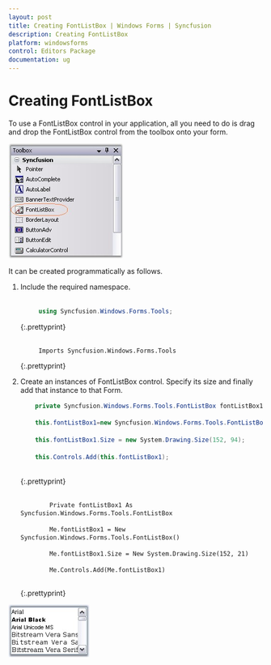 ```yaml
---
layout: post
title: Creating FontListBox | Windows Forms | Syncfusion
description: Creating FontListBox
platform: windowsforms
control: Editors Package
documentation: ug
---
```


# Creating FontListBox

To use a FontListBox control in your application, all you need to do is drag and drop the FontListBox control from the toolbox onto your form.

 ![](Overview_images/Overview_img577.jpeg) 

It can be created programmatically as follows.

1. Include the required namespace.
   
   ~~~ cs
   
		using Syncfusion.Windows.Forms.Tools;
   ~~~
   {:.prettyprint}
   
   
   ~~~vbnet
   
		Imports Syncfusion.Windows.Forms.Tools
   ~~~
   {:.prettyprint}



2. Create an instances of FontListBox control. Specify its size and finally add that instance to that Form.
   
   ~~~ cs
	   private Syncfusion.Windows.Forms.Tools.FontListBox fontListBox1;
	   
	   this.fontListBox1=new Syncfusion.Windows.Forms.Tools.FontListBox();
	   
	   this.fontListBox1.Size = new System.Drawing.Size(152, 94);
	   
	   this.Controls.Add(this.fontListBox1);
	   
   ~~~
   {:.prettyprint}
   
   
   ~~~vbnet
   
		   Private fontListBox1 As Syncfusion.Windows.Forms.Tools.FontListBox
		   
		   Me.fontListBox1 = New Syncfusion.Windows.Forms.Tools.FontListBox()
		   
		   Me.fontListBox1.Size = New System.Drawing.Size(152, 21)
		   
		   Me.Controls.Add(Me.fontListBox1)
		   
   ~~~
   {:.prettyprint}



![](Overview_images/Overview_img578.jpeg) 